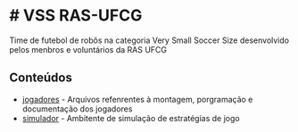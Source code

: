 # # VSS RAS-UFCG

Time de futebol de robôs na categoria Very Small Soccer Size desenvolvido pelos menbros e voluntários da RAS UFCG

## Conteúdos

* [jogadores](https://github.com/ras-ufcg/VSSS/tree/master/jogadores) - Arquivos refenrentes à montagem, porgramação e documentação dos jogadores
* [simulador](https://github.com/ras-ufcg/VSSS/tree/master/simulador) - Ambitente de simulação de estratégias de jogo
